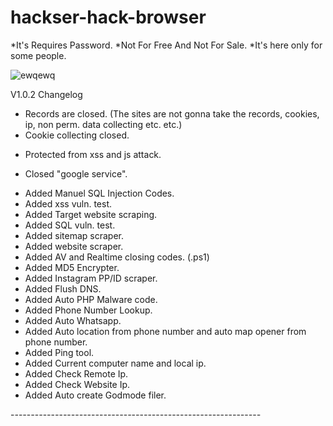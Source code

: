 # hackser-hack-browser

*It's Requires Password.
*Not For Free And Not For Sale.
*It's here only for some people.


![ewqewq](https://github.com/theIzdIrap/hackser/assets/62066592/2ebcd366-5e48-4655-968e-fa8e849d32ce)



V1.0.2 Changelog                                                                                                        
- Records are closed. (The sites are not gonna take the records, cookies, ip, non perm. data collecting etc. etc.)      
- Cookie collecting closed.                                                                                             
+ Protected from xss and js attack.                                                                                     
- Closed "google service".                                                                                              
+ Added Manuel SQL Injection Codes.                                                                                     
+ Added xss vuln. test.                                                                                                 
+ Added Target website scraping.                                                                                        
+ Added SQL vuln. test.                                                                                                 
+ Added sitemap scraper.                                                                                                
+ Added website scraper.                                                                                               
+ Added AV and Realtime closing codes. (.ps1)                                                                           
+ Added MD5 Encrypter.                                                                                                  
+ Added Instagram PP/ID scraper.                                                                                        
+ Added Flush DNS.                                                                                                      
+ Added Auto PHP Malware code.                                                                                          
+ Added Phone Number Lookup.                                                                                            
+ Added Auto Whatsapp.                                                                                                  
+ Added Auto location from phone number and auto map opener from phone number.                                          
+ Added Ping tool.                                                                                                   
+ Added Current computer name and local ip.                                                                           
+ Added Check Remote Ip.                                                                                              
+ Added Check Website Ip.                                                                                              
+ Added Auto create Godmode filer.


                                                                                    
-*-*-*-*-*-*-*-*-*-*-*-*-*-*-*-*-*-*-*-*-*-*-*-*-*-*-*-*-*-*-*-*-*-*-*-*-*-*-*-*-*-*-*-*-*-*-*-*-*-*-*-*-*-*-*-*-*-*-*-*-*-*
